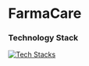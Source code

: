 # FarmaCare

### Technology Stack
[![Tech Stacks](https://skillicons.dev/icons?i=gcp,firebase,git,flutter,dart,go,figma,vscode,postgres,postman,html,css,js,discord)](https://skillicons.dev)
